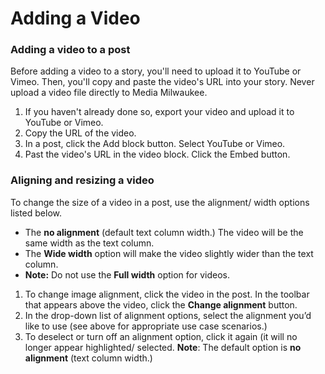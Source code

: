 # Adding a Video

### Adding a video to a post

Before adding a video to a story, you'll need to upload it to YouTube or Vimeo. Then, you'll copy and paste the video's URL into your story. Never upload a video file directly to Media Milwaukee. 

1. If you haven't already done so, export your video and upload it to YouTube or Vimeo.
2. Copy the URL of the video.
3. In a post, click the Add block button. Select YouTube or Vimeo.
4. Past the video's URL in the video block. Click the Embed button.

### Aligning and resizing a video

To change the size of a video in a post, use the alignment/ width options listed below. 

* The **no alignment** \(default text column width.\) The video will be the same width as the text column.
* The **Wide width** option will make the video slightly wider than the text column.
* **Note:** Do not use the **Full width** option for videos. 

1. To change image alignment, click the video in the post. In the toolbar that appears above the video, click the **Change alignment** button.
2. In the drop-down list of alignment options, select the alignment you’d like to use \(see above for appropriate use case scenarios.\) 
3. To deselect or turn off an alignment option, click it again \(it will no longer appear highlighted/ selected. **Note**: The default option is **no alignment** \(text column width.\)





